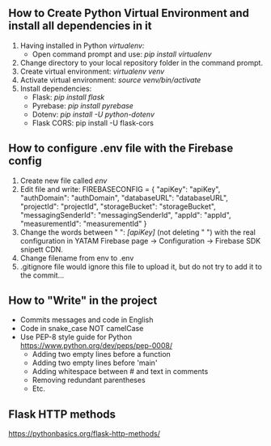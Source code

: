 ## How to Create Python Virtual Environment and install all dependencies in it

 1.  Having installed in Python *virtualenv:*
	 - Open command prompt and use: *pip install virtualenv*
2. Change directory to your local repository folder in the command prompt.
3. Create virtual environment: *virtualenv venv*
4. Activate virtual environment: *source venv/bin/activate*
5. Install dependencies:
	- Flask: *pip install flask*
	- Pyrebase: *pip install pyrebase*
	- Dotenv: *pip install -U python-dotenv*
	- Flask CORS: pip install -U flask-cors

## How to configure .env file with the Firebase config

1. Create new file called *env*
2. Edit file and write:
	FIREBASECONFIG =  {
		"apiKey":  "apiKey",
		"authDomain":  "authDomain",
		"databaseURL":  "databaseURL",
		"projectId":  "projectId",
		"storageBucket":  "storageBucket",
		"messagingSenderId":  "messagingSenderId",
		"appId":  "appId",
		"measurementId":  "measurementId"
	}
3. Change the words between " ": *[apiKey]* (not deleting " ") with the real configuration in YATAM Firebase page -> Configuration -> Firebase SDK snipett CDN.
4. Change filename from env to .env
5. .gitignore file would ignore this file to upload it, but do not try to add it to the commit...


## How to "Write" in the project
* Commits messages and code in English
* Code in snake_case NOT camelCase
* Use PEP-8 style guide for Python https://www.python.org/dev/peps/pep-0008/
    * Adding two empty lines before a function
    * Adding two empty lines before 'main'
    * Adding whitespace between # and text in comments
    * Removing redundant parentheses
    * Etc.
    

## Flask HTTP methods
https://pythonbasics.org/flask-http-methods/